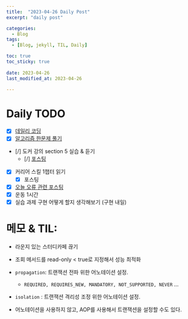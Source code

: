 ```yaml
---
title:  "2023-04-26 Daily Post"
excerpt: "daily post"

categories:
  - Blog
tags:
  - [Blog, jekyll, TIL, Daily]

toc: true
toc_sticky: true
 
date: 2023-04-26
last_modified_at: 2023-04-26

---
```


# Daily TODO

- [x] [데일리 코딩](https://urclass.codestates.com/classroom/33)
- [x] [알고리즘 한문제 풀기](https://www.acmicpc.net/step)
- [/]  도커 강의 section 5 실습 & 듣기
	- [/] [포스팅](https://yelm-212.github.io/docker_k8s/docker-section4/)
- [x] 커리어 스킬 1챕터 읽기
	- [x] 포스팅
- [x] [오늘 오류 관련 포스팅](https://yelm-212.github.io/java/error3/)
- [x] 운동 1시간
- [x] 실습 과제 구현 어떻게 할지 생각해보기 (구현 내일)

# 메모 & TIL: 

- 라운지 있는 스터디카페 끊기

- 조회 메서드를 read-only < true로 지정해서 성능 최적화
- `propagation`: 트랜잭션 전파 위한 어노테이션 설정.
	- `REQUIRED, REQUIRES_NEW, MANDATORY, NOT_SUPPORTED, NEVER` ...
- `isolation` : 트랜잭션 격리성 조정 위한 어노테이션 설정.
- 어노테이션을 사용하지 않고, AOP를 사용해서 트랜잭션을 설정할 수도 있다.


